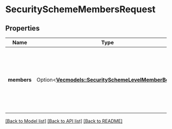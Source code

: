 # SecuritySchemeMembersRequest

## Properties

Name | Type | Description | Notes
------------ | ------------- | ------------- | -------------
**members** | Option<[**Vec<models::SecuritySchemeLevelMemberBean>**](SecuritySchemeLevelMemberBean.md)> | The list of level members which should be added to the issue security scheme level. | [optional]

[[Back to Model list]](../README.md#documentation-for-models) [[Back to API list]](../README.md#documentation-for-api-endpoints) [[Back to README]](../README.md)


